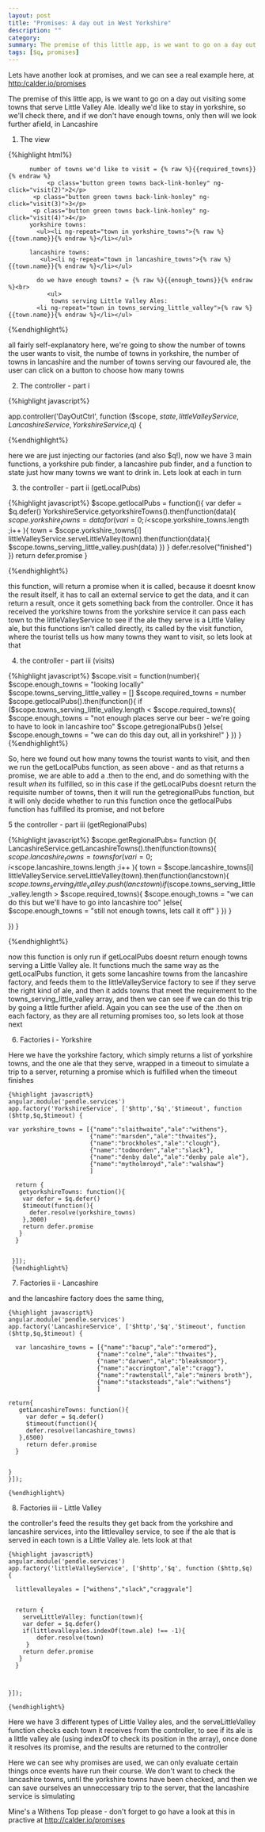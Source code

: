 ```yaml
---
layout: post
title: "Promises: A day out in West Yorkshire"
description: ""
category: 
summary: The premise of this little app, is we want to go on a day out visiting some towns that serve Little Valley Ale. Ideally we'd like to stay in yorkshire, so we'll check there, and if we don't have enough towns, only then will we look further afield, in Lancashire
tags: [$q, promises]
---
```


Lets have another look at promises, and we can see a real example here, at [http:/calder.io/promises](http://calder.io/promises)

The premise of this little app, is we want to go on a day out visiting some towns that serve Little Valley Ale. Ideally we'd like to stay in yorkshire, so we'll check there, and if we don't have enough towns, only then will we look further afield, in Lancashire

1. The view

{%highlight html%}

          number of towns we'd like to visit = {% raw %}{{required_towns}}{% endraw %}
               <p class="button green towns back-link-honley" ng-click="visit(2)">2</p>
           <p class="button green towns back-link-honley" ng-click="visit(3)">3</p>
           <p class="button green towns back-link-honley" ng-click="visit(4)">4</p>
          yorkshire towns:         
            <ul><li ng-repeat="town in yorkshire_towns">{% raw %}{{town.name}}{% endraw %}</li></ul> 
               
          lancashire towns: 
             <ul><li ng-repeat="town in lancashire_towns">{% raw %}{{town.name}}{% endraw %}</li></ul> 

            do we have enough towns? = {% raw %}{{enough_towns}}{% endraw %}<br>
               <ul>
                towns serving Little Valley Ales: 
            <li ng-repeat="town in towns_serving_little_valley">{% raw %}{{town.name}}{% endraw %}</li></ul> 
{%endhighlight%}

all fairly self-explanatory here, we're going to show the number of towns the user wants to visit, the numbe of towns in yorkshire, the number of towns in lancashire and the number of towns serving our favoured ale, the user can click on a button to choose how many towns

2. The controller - part i

{%highlight javascript%}

app.controller('DayOutCtrl', function ($scope, $state,littleValleyService,LancashireService,YorkshireService,$q) {

{%endhighlight%}

here we are just injecting our factories (and also $q!), now we have 3 main functions, a yorkshire pub finder, a lancashire pub finder, and a function to state just how many towns we want to drink in. Lets look at each in turn

3. the controller - part ii (getLocalPubs)

{%highlight javascript%}
  $scope.getlocalPubs = function(){
    var defer = $q.defer()
    YorkshireService.getyorkshireTowns().then(function(data){
      $scope.yorkshire_towns = data
      for (var i =0 ; i <$scope.yorkshire_towns.length ;i++ ){
        town = $scope.yorkshire_towns[i]
        littleValleyService.serveLittleValley(town).then(function(data){
          $scope.towns_serving_little_valley.push(data)
        })
      }
      defer.resolve("finished")
    })
    return defer.promise
  }

{%endhighlight%}

this function, will return a promise when it is called, because it doesnt know the result itself, it has to call an external service to get the data, and it can return a result, once it gets something back from the controller. Once it has received the yorkshire towns from the yorkshire service it can pass each town to the littleValleyService to see if the ale they serve is a Little Valley ale, but this functions isn't called directly, its called by the visit function, where the tourist tells us how many towns they want to visit, so lets look at that 

4. the controller - part iii (visits)

{%highlight javascript%}
 $scope.visit = function(number){
    $scope.enough_towns = "looking locally"
    $scope.towns_serving_little_valley = []
    $scope.required_towns = number
    $scope.getlocalPubs().then(function(){
      if ($scope.towns_serving_little_valley.length < $scope.required_towns){
        $scope.enough_towns = "not enough places serve our beer - we're going to have to look in lancashire too"
        $scope.getregionalPubs()
      }else{
        $scope.enough_towns = "we can do this day out, all in yorkshire!"
      }
    })
  }
  {%endhighlight%}

So,  here we found out how many towns the tourist wants to visit, and then we run the getLocalPubs function, as seen above - and as that returns a promise, we are able to add a .then to the end, and do something with the result <i>when</i> its fulfilled, so in this case if the getLocalPubs doesnt return the requisite number of towns, then it will run the getregionalPubs function, but it will only decide whether to run this function once the getlocalPubs function has fulfilled its promise, and not before

5 the controller - part iii (getRegionalPubs)

{%highlight javascript%}
  $scope.getRegionalPubs= function (){
   LancashireService.getLancashireTowns().then(function(towns){
    $scope.lancashire_towns = towns
    for (var i =0 ; i <$scope.lancashire_towns.length ;i++ ){
      town = $scope.lancashire_towns[i]
      littleValleyService.serveLittleValley(town).then(function(lancstown){
        $scope.towns_serving_little_valley.push(lancstown)
        if ($scope.towns_serving_little_valley.length > $scope.required_towns){
          $scope.enough_towns = "we can do this but we'll have to go into lancashire too"
        }else{
          $scope.enough_towns = "still not enough towns, lets call it off"
        }
      })
    }

  })
 }

{%endhighlight%}

now this function is only run if getLocalPubs doesnt return enough towns serving a Little Valley ale. It functions much the same way as the getLocalPubs function, it gets some lancashire towns from the lancashire factory, and feeds them to the littleValleyService factory to see if they serve the right kind of ale, and then it adds towns that meet the requirement to the towns_serving_little_valley array, and then we can see if we can do this trip by going a little further afield. Again you can see the use of the .then on each factory, as they are all returning promises too, so lets look at those next

6. Factories i - Yorkshire

Here we have the yorkshire factory, which simply returns a list of yorkshire towns, and the one ale that they serve, wrapped in a timeout to simulate a trip to a server, returning a promise which is fulfilled when the timeout finishes

    {%highlight javascript%}
    angular.module('pendle.services')
    app.factory('YorkshireService', ['$http','$q','$timeout', function ($http,$q,$timeout) {

    var yorkshire_towns = [{"name":"slaithwaite","ale":"withens"},
                           {"name":"marsden","ale":"thwaites"},
                           {"name":"brockholes","ale":"clough"},
                           {"name":"todmorden","ale":"slack"},
                           {"name":"denby dale","ale":"denby pale ale"},
                           {"name":"mytholmroyd","ale":"walshaw"}
                           ]
    
      return {
       getyorkshireTowns: function(){
        var defer = $q.defer()
        $timeout(function(){
          defer.resolve(yorkshire_towns)
        },3000)       
        return defer.promise
       }
      }

  
     }]);
     {%endhighlight%}
     
7. Factories ii - Lancashire

and the lancashire factory does the same thing,

    {%highlight javascript%}
    angular.module('pendle.services')
    app.factory('LancashireService', ['$http','$q','$timeout', function ($http,$q,$timeout) {

      var lancashire_towns = [{"name":"bacup","ale":"ormerod"},
                             {"name":"colne","ale":"thwaites"},
                             {"name":"darwen","ale":"bleaksmoor"},
                             {"name":"accrington","ale":"cragg"},
                             {"name":"rawtenstall","ale":"miners broth"},
                             {"name":"stacksteads","ale":"withens"}
                             ]

    return{
       getLancashireTowns: function(){
         var defer = $q.defer()
         $timeout(function(){
         defer.resolve(lancashire_towns)
       },6500)
         return defer.promise
      }


    }
    }]);

    {%endhighlight%}
    
8. Factories iii - Little Valley

the controller's feed the results they get back from the yorkshire and lancashire services, into the littlevalley service, to see if the ale that is served in each town is a Little Valley ale. lets look at that

    {%highlight javascript%}
    angular.module('pendle.services')
    app.factory('littleValleyService', ['$http','$q', function ($http,$q) {

      littlevalleyales = ["withens","slack","craggvale"]


      return {
        serveLittleValley: function(town){
        var defer = $q.defer()
        if(littlevalleyales.indexOf(town.ale) !== -1){
            defer.resolve(town)
         } 
        return defer.promise 
       }
      }
      

  
    }]);

    {%endhighlight%}
 
Here we have 3 different types of Little Valley ales, and the serveLittleValley function checks each town it receives from the controller, to see if its ale is a little valley ale (using indexOf to check its position in the array), once done it resolves its promise, and the results are returned to the controller
 
Here we can see why promises are used, we can only evaluate certain things once events have run their course. We don't want to check the lancashire towns, until the yorkshire towns have been checked, and then we can save ourselves an unneccessary trip to the server, that the lancashire service is simulating

Mine's a Withens Top please - don't forget to go have a look at this in practive at <a href="http://calder.io/promises">http://calder.io/promises</a>





